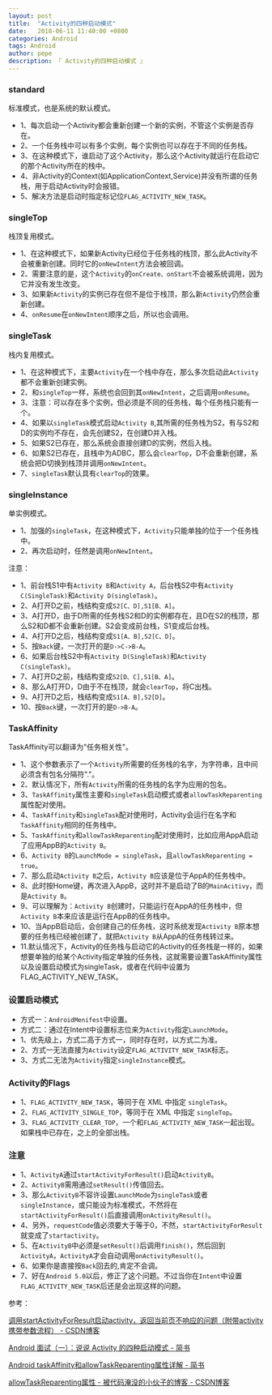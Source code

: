 ```yaml
---
layout: post
title:  "Activity的四种启动模式"
date:   2018-06-11 11:40:00 +0800
categories: Android
tags: Android
author: pepe
description: 『 Activity的四种启动模式 』
---
```


### **standard**

标准模式，也是系统的默认模式。
* 1、每次启动一个Activity都会重新创建一个新的实例，不管这个实例是否存在。
* 2、一个任务栈中可以有多个实例，每个实例也可以存在于不同的任务栈。
* 3、在这种模式下，谁启动了这个Activity，那么这个Activity就运行在启动它的那个Activity所在的栈中。
* 4、非Activity的Context(如ApplicationContext,Service)并没有所谓的任务栈，用于启动Activity时会报错。
* 5、解决方法是启动时指定标记位`FLAG_ACTIVITY_NEW_TASK`。

### **singleTop**

栈顶复用模式。
* 1、在这种模式下，如果新Activity已经位于任务栈的栈顶，那么此Activity不会被重新创建。同时它的`onNewIntent`方法会被回调。
* 2、需要注意的是，这个`Activity`的`onCreate、onStart`不会被系统调用，因为它并没有发生改变。
* 3、如果新`Activity`的实例已存在但不是位于栈顶，那么新`Activity`仍然会重新创建。
* 4、`onResume`在`onNewIntent`顺序之后，所以也会调用。

### **singleTask**

栈内复用模式。
* 1、在这种模式下，主要`Activity`在一个栈中存在，那么多次启动此`Activity`都不会重新创建实例。
* 2、和`singleTop`一样，系统也会回到其`onNewIntent`，之后调用`onResume`。
* 3、注意：可以存在多个实例，但必须是不同的任务栈，每个任务栈只能有一个。
* 4、如果以`singleTask`模式启动`Activity B`,其所需的任务栈为S2，有与S2和D的实例均不存在，会先创建S2，在创建D并入栈。
* 5、如果S2已存在，那么系统会直接创建D的实例，然后入栈。
* 6、如果S2已存在，且栈中为ADBC，那么会`clearTop`，D不会重新创建，系统会把D切换到栈顶并调用`onNewIntent`。
* 7、`singleTask`默认具有`clearTop`的效果。

### **singleInstance**

单实例模式。
* 1、加强的`singleTask`，在这种模式下，`Activity`只能单独的位于一个任务栈中。
* 2、再次启动时，任然是调用`onNewIntent`。

注意：
* 1、前台栈S1中有`Activity B`和`Activity A`，后台栈S2中有`Activity C(SingleTask)`和`Activity D(singleTask)`。
* 2、A打开D之前，栈结构变成`S2[C、D],S1[B、A]`。
* 3、A打开D，由于D所需的任务栈S2和D的实例都存在，且D在S2的栈顶，那么S2和D都不会重新创建。S2会变成前台栈，S1变成后台栈。
* 4、A打开D之后，栈结构变成`S1[A、B],S2[C、D]`。
* 5、按`Back`键，一次打开的是`D->C->B-A`。
* 6、如果后台栈S2中有`Activity D(SingleTask)`和`Activity C(singleTask)`。
* 7、A打开D之前，栈结构变成`S2[D、C],S1[B、A]`。
* 8、那么A打开D，D由于不在栈顶，就会`clearTop`，将C出栈。
* 9、A打开D之后，栈结构变成`S1[A、B],S2[D]`。
* 10、按`Back`键，一次打开的是`D->B-A`。

### **TaskAffinity**

TaskAffinity可以翻译为"任务相关性"。
* 1、这个参数表示了一个`Activity`所需要的任务栈的名字，为字符串，且中间必须含有包名分隔符"."。
* 2、默认情况下，所有`Activity`所需的任务栈的名字为应用的包名。
* 3、`TaskAffinity`属性主要和`singleTask`启动模式或者`allowTaskReparenting`属性配对使用。
* 4、`TaskAffinity`和`singleTask`配对使用时，Activity会运行在名字和`TaskAffinity`相同的任务栈中。
* 5、`TaskAffinity`和`allowTaskReparenting`配对使用时，比如应用AppA启动了应用AppB的`Activity B`。
* 6、`Activity B`的`LaunchMode = singleTask`，且`allowTaskReparenting = true`。
* 7、那么启动`Activity B`之后，`Activity B`应该是位于AppA的任务栈中。
* 8、此时按Home键，再次进入AppB，这时并不是启动了B的`MainAcitivy`，而是`Activity B`。
* 9、可以理解为：`Activity B`创建时，只能运行在AppA的任务栈中，但`Activity B`本来应该是运行在AppB的任务栈中。
* 10、当AppB启动后，会创建自己的任务栈，这时系统发现`Activity B`原本想要的任务栈已经被创建了，就把`Activity B`从AppA的任务栈转过来。
* 11.默认情况下，Activity的任务栈与启动它的Activity的任务栈是一样的，如果想要单独的给某个Activity指定单独的任务栈，这就需要设置TaskAffinity属性以及设置启动模式为singleTask，或者在代码中设置为FLAG_ACTIVITY_NEW_TASK。



### **设置启动模式**

* 方式一：`AndroidMenifest`中设置。
* 方式二：通过在Intent中设置标志位来为`Activity`指定`LaunchMode`。
* 1、优先级上，方式二高于方式一，同时存在时，以方式二为准。
* 2、方式一无法直接为`Activity`设定`FLAG_ACTIVITY_NEW_TASK`标志。
* 3、方式二无法为`Activity`指定`singleInstance`模式。

### **Activity的Flags**

* 1、`FLAG_ACTIVITY_NEW_TASK`，等同于在 XML 中指定 `singleTask`。
* 2、`FLAG_ACTIVITY_SINGLE_TOP`，等同于在 XML 中指定 `singleTop`。
* 3、`FLAG_ACTIVITY_CLEAR_TOP`，一个和`FLAG_ACTIVITY_NEW_TASK`一起出现。如果栈中已存在，之上的全部出栈。

### **注意**

* 1、`ActivityA`通过`startActivityForResult()`启动`ActivityB`。
* 2、`ActivityB`需用通过`setResult()`传值回去。
* 3、那么`ActivityB`不容许设置`LaunchMode`为`singleTask`或者`singleInstance`，或只能设为标准模式，不然将在`startActivityForResult()`后直接调用`onActivityResult()`。
* 4、另外，`requestCode`值必须要大于等于0，不然，`startActivityForResult`就变成了`startactivity`。
* 5、在`ActivityB`中必须是`setResult()`后调用`finish()`，然后回到`ActivityA`，`ActivityA`才会自动调用`onActivityResult()`。
* 6、如果你是直接按`Back`回去的,肯定不会调。
* 7、好在`Android 5.0`以后，修正了这个问题。不过当你在`Intent`中设置`FLAG_ACTIVITY_NEW_TASK`后还是会出现这样的问题。

参考：

[调用startActivityForResult启动activity，返回当前页不响应的问题（附带activity携带参数流程） - CSDN博客](https://blog.csdn.net/qq_16064871/article/details/46963871)

[Android 面试（一）：说说 Activity 的四种启动模式 - 简书](https://www.jianshu.com/p/b60d8097e519)

[Android taskAffinity和allowTaskReparenting属性详解 - 简书](https://www.jianshu.com/p/ad21c4aa7558)

[allowTaskReparenting属性 - 被代码淹没的小伙子的博客 - CSDN博客](https://blog.csdn.net/sdfdzx/article/details/70288476)

